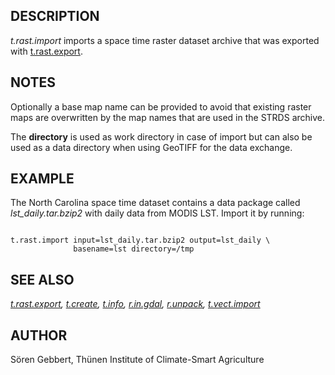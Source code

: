 
## DESCRIPTION

*t.rast.import* imports a space time raster dataset archive that
was exported with [t.rast.export](t.rast.export.html).

## NOTES

Optionally a base map name can be provided to avoid that existing
raster maps are overwritten by the map names that are used in the STRDS
archive.

The **directory** is used as work directory in case of import but
can also be used as a data directory when using GeoTIFF for the data
exchange.

## EXAMPLE

The North Carolina space time dataset contains a data package called
*lst\_daily.tar.bzip2* with daily data from MODIS LST. Import it
by running:

```

t.rast.import input=lst_daily.tar.bzip2 output=lst_daily \
              basename=lst directory=/tmp

```

## SEE ALSO

*[t.rast.export](t.rast.export.html),
[t.create](t.create.html),
[t.info](t.info.html),
[r.in.gdal](r.in.gdal.html),
[r.unpack](r.unpack.html),
[t.vect.import](t.vect.import.html)*

## AUTHOR

Sören Gebbert, Thünen Institute of Climate-Smart Agriculture
